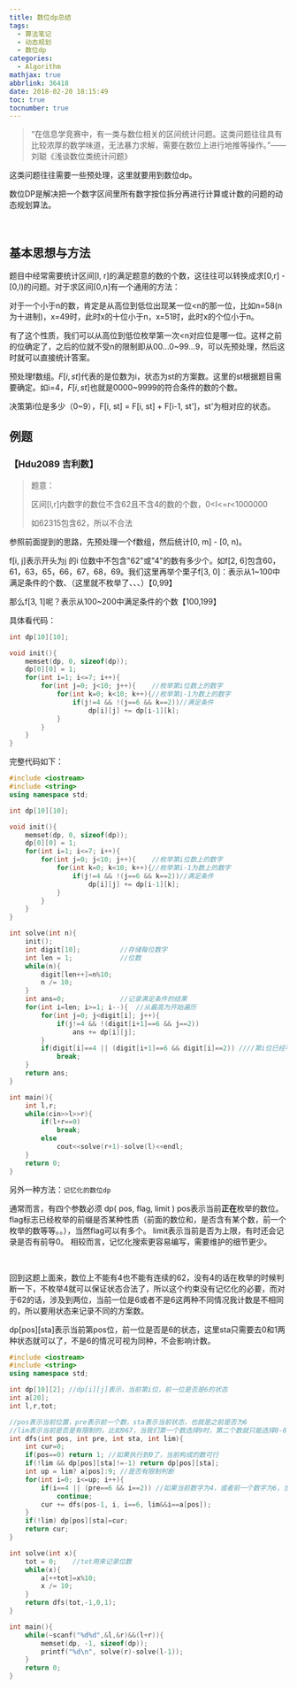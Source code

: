 ```yaml
---
title: 数位dp总结
tags:
  - 算法笔记
  - 动态规划
  - 数位dp
categories: 
  - Algorithm
mathjax: true
abbrlink: 36418
date: 2018-02-20 18:15:49
toc: true
tocnumber: true
---
```


> “在信息学竞赛中，有一类与数位相关的区间统计问题。这类问题往往具有比较浓厚的数学味道，无法暴力求解，需要在数位上进行地推等操作。”——刘聪《浅谈数位类统计问题》

这类问题往往需要一些预处理，这里就要用到数位dp。

数位DP是解决把一个数字区间里所有数字按位拆分再进行计算或计数的问题的动态规划算法。

<!--more-->

​          

## 基本思想与方法

题目中经常需要统计区间[l, r]的满足题意的数的个数，这往往可以转换成求[0,r] - [0,l)的问题。对于求区间[0,n]有一个通用的方法：

​	对于一个小于n的数，肯定是从高位到低位出现某一位<n的那一位，比如n=58(n为十进制)，x=49时，此时x的十位小于n，x=51时，此时x的个位小于n。

有了这个性质，我们可以从高位到低位枚举第一次<n对应位是哪一位。这样之前的位确定了，之后的位就不受n的限制即从00...0~99...9，可以先预处理，然后这时就可以直接统计答案。

预处理f数组。$F[i, st]$代表的是位数为i，状态为st的方案数。这里的st根据题目需要确定。如i=4，$F[i, st]$也就是0000~9999的符合条件的数的个数。

决策第i位是多少（0~9），F[i, st] = F[i, st] + F[i-1, st']，st'为相对应的状态。



## 例题

### 【Hdu2089 吉利数】

> 题意：
>
> 区间[l,r]内数字的数位不含62且不含4的数的个数，0<l<=r<1000000
>
> 如62315包含62，所以不合法

参照前面提到的思路，先预处理一个f数组，然后统计[0, m] - [0, n)。

f[i, j]表示开头为j 的i 位数中不包含"62"或"4"的数有多少个。如f[2, 6]包含60，61，63，65，66，67，68，69。我们这里再举个栗子f[3, 0]：表示从1~100中满足条件的个数、（这里就不枚举了、、、）【0,99】

那么f[3, 1]呢？表示从100~200中满足条件的个数【100,199】

具体看代码：

```c++
int dp[10][10];

void init(){
	memset(dp, 0, sizeof(dp));
	dp[0][0] = 1;
	for(int i=1; i<=7; i++){		
		for(int j=0; j<10; j++){	//枚举第i位数上的数字
			for(int k=0; k<10; k++){//枚举第i-1为数上的数字
				if(j!=4 && !(j==6 && k==2))//满足条件
					dp[i][j] += dp[i-1][k];
			}
		}
	}
}
```

完整代码如下：

```c++
#include <iostream>
#include <string>
using namespace std;

int dp[10][10];

void init(){
	memset(dp, 0, sizeof(dp));
	dp[0][0] = 1;
	for(int i=1; i<=7; i++){		
		for(int j=0; j<10; j++){	//枚举第i位数上的数字
			for(int k=0; k<10; k++){//枚举第i-1为数上的数字
				if(j!=4 && !(j==6 && k==2))//满足条件
					dp[i][j] += dp[i-1][k];
			}
		}
	}
}

int solve(int n){
	init();
	int digit[10];			//存储每位数字
	int len = 1;			//位数
	while(n){
		digit[len++]=n%10;
		n /= 10;
	}
	int ans=0;				//记录满足条件的结果
	for(int i=len; i>=1; i--){	//从最高为开始遍历
		for(int j=0; j<digit[i]; j++){
			if(j!=4 && !(digit[i+1]==6 && j==2))
				ans += dp[i][j];
		}
		if(digit[i]==4 || (digit[i+1]==6 && digit[i]==2)) ////第i位已经不满足条件，则i位以后都不可能满足条件，结束循环  
			break;
	}
	return ans;
}

int main(){
	int l,r;
	while(cin>>l>>r){
		if(l+r==0)
			break;
		else
			cout<<solve(r+1)-solve(l)<<endl;
	}
	return 0;
}
```

另外一种方法：`记忆化的数位dp`

通常而言，有四个参数必须 dp( pos, flag, limit ) 
pos表示当前**正在**枚举的数位。 
flag标志已经枚举的前缀是否某种性质（前面的数位和，是否含有某个数，前一个枚举的数等等。。），当然flag可以有多个。 
limit表示当前是否为上限，有时还会记录是否有前导0。 
相较而言，记忆化搜索更容易编写，需要维护的细节更少。

​         

回到这题上面来，数位上不能有4也不能有连续的62，没有4的话在枚举的时候判断一下，不枚举4就可以保证状态合法了，所以这个约束没有记忆化的必要，而对于62的话，涉及到两位，当前一位是6或者不是6这两种不同情况我计数是不相同的，所以要用状态来记录不同的方案数。

dp[pos]\[sta]表示当前第pos位，前一位是否是6的状态，这里sta只需要去0和1两种状态就可以了，不是6的情况可视为同种，不会影响计数。

```c++
#include <iostream>
#include <string>
using namespace std;

int dp[10][2]; //dp[i][j]表示，当前第i位，前一位是否是6的状态
int a[20];
int l,r,tot;

//pos表示当前位置，pre表示前一个数，sta表示当前状态，也就是之前是否为6
//lim表示当前是否是有限制的，比如967，当我们第一个数选择9时，第二个数就只能选择0-6了
int dfs(int pos, int pre, int sta, int lim){
	int cur=0;
	if(pos==0) return 1; //如果执行到0了，当前构成的数可行
	if(!lim && dp[pos][sta]!=-1) return dp[pos][sta];
	int up = lim? a[pos]:9; //是否有限制判断
	for(int i=0; i<=up; i++){
		if(i==4 || (pre==6 && i==2)) //如果当前数字为4，或者前一个数字为6，当前位2，排除
			continue;
		cur += dfs(pos-1, i, i==6, lim&&i==a[pos]);
	}
	if(!lim) dp[pos][sta]=cur;
	return cur;
}

int solve(int x){
	tot = 0;	//tot用来记录位数
	while(x){
		a[++tot]=x%10;
		x /= 10;
	}
	return dfs(tot,-1,0,1);
}

int main(){
	while(~scanf("%d%d",&l,&r)&&(l+r)){
		memset(dp, -1, sizeof(dp));
		printf("%d\n", solve(r)-solve(l-1));
	}
	return 0;
}

```
